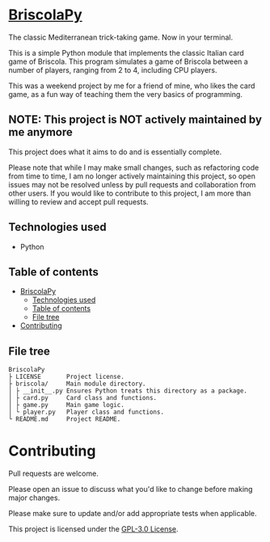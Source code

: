# [BriscolaPy](https://github.com/ckc-dev/BriscolaPy)

The classic Mediterranean trick-taking game. Now in your terminal.

This is a simple Python module that implements the classic Italian card game of Briscola. This program simulates a game of Briscola between a number of players, ranging from 2 to 4, including CPU players.

This was a weekend project by me for a friend of mine, who likes the card game, as a fun way of teaching them the very basics of programming.

## NOTE: This project is NOT actively maintained by me anymore

This project does what it aims to do and is essentially complete.

Please note that while I may make small changes, such as refactoring code from time to time, I am no longer actively maintaining this project, so open issues may not be resolved unless by pull requests and collaboration from other users. If you would like to contribute to this project, I am more than willing to review and accept pull requests.

## Technologies used

- Python

## Table of contents

- [BriscolaPy](#briscolapy)
  - [Technologies used](#technologies-used)
  - [Table of contents](#table-of-contents)
  - [File tree](#file-tree)
- [Contributing](#contributing)

## File tree

```
BriscolaPy
├ LICENSE       Project license.
├ briscola/     Main module directory.
│ ├ __init__.py Ensures Python treats this directory as a package.
│ ├ card.py     Card class and functions.
│ ├ game.py     Main game logic.
│ └ player.py   Player class and functions.
└ README.md     Project README.
```

# Contributing

Pull requests are welcome.

Please open an issue to discuss what you'd like to change before making major changes.

Please make sure to update and/or add appropriate tests when applicable.

This project is licensed under the [GPL-3.0 License](./LICENSE).
